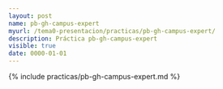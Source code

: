 ```yaml
--- 
layout: post
name: pb-gh-campus-expert
myurl: /tema0-presentacion/practicas/pb-gh-campus-expert/
description: Práctica pb-gh-campus-expert
visible: true
date: 0000-01-01
---
```


{% include practicas/pb-gh-campus-expert.md %}
